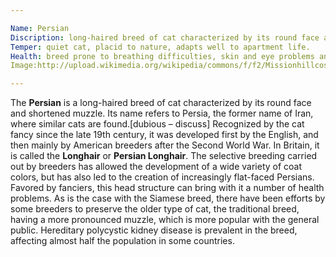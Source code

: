 ```yaml
---

Name: Persian
Discription: long-haired breed of cat characterized by its round face and shortened muzzle.
Temper: quiet cat, placid to nature, adapts well to apartment life.
Health: breed prone to breathing difficulties, skin and eye problems and birthing difficulties
Image:http://upload.wikimedia.org/wikipedia/commons/f/f2/Missionhillcosmicrainstormcrop400.jpg

---
```


The **Persian** is a long-haired breed of cat characterized by its round face and shortened muzzle. Its name refers to Persia, the former name of Iran, where similar cats are found.[dubious – discuss] Recognized by the cat fancy since the late 19th century, it was developed first by the English, and then mainly by American breeders after the Second World War. In Britain, it is called the **Longhair** or **Persian Longhair**. The selective breeding carried out by breeders has allowed the development of a wide variety of coat colors, but has also led to the creation of increasingly flat-faced Persians. Favored by fanciers, this head structure can bring with it a number of health problems. As is the case with the Siamese breed, there have been efforts by some breeders to preserve the older type of cat, the traditional breed, having a more pronounced muzzle, which is more popular with the general public. Hereditary polycystic kidney disease is prevalent in the breed, affecting almost half the population in some countries.